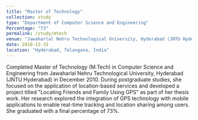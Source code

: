 ```yaml
---
title: "Master of Technology"
collection: study
type: "Department of Computer Science and Engineering"
Percentage: "73"
permalink: /study/mtech
venue: "Jawaharlal Nehru Technological University, Hyderabad (JNTU Hyderabad)"
date: 2010-12-31
location: "Hyderabad, Telangana, India"
---
```


Completed Master of Technology (M.Tech) in Computer Science and Engineering from Jawaharlal Nehru Technological University, Hyderabad (JNTU Hyderabad) in December 2010. During postgraduate studies, she focused on the application of location-based services and developed a project titled "Locating Friends and Family Using GPS" as part of her thesis work. Her research explored the integration of GPS technology with mobile applications to enable real-time tracking and location sharing among users. She graduated with a final percentage of 73%.
